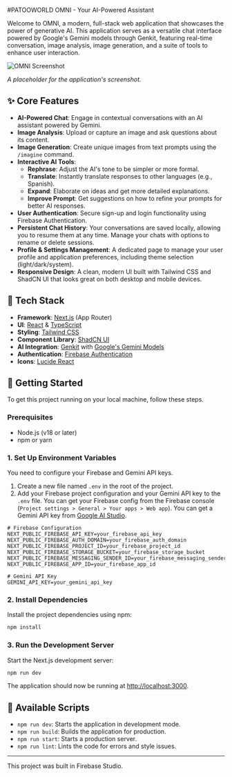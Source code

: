 #PATOOWORLD OMNI - Your AI-Powered Assistant

Welcome to OMNI, a modern, full-stack web application that showcases the power of generative AI. This application serves as a versatile chat interface powered by Google's Gemini models through Genkit, featuring real-time conversation, image analysis, image generation, and a suite of tools to enhance user interaction.

<img src="https://placehold.co/800x450.png" alt="OMNI Screenshot" data-ai-hint="app screenshot">

*A placeholder for the application's screenshot.*

## ✨ Core Features

- **AI-Powered Chat**: Engage in contextual conversations with an AI assistant powered by Gemini.
- **Image Analysis**: Upload or capture an image and ask questions about its content.
- **Image Generation**: Create unique images from text prompts using the `/imagine` command.
- **Interactive AI Tools**:
    - **Rephrase**: Adjust the AI's tone to be simpler or more formal.
    - **Translate**: Instantly translate responses to other languages (e.g., Spanish).
    - **Expand**: Elaborate on ideas and get more detailed explanations.
    - **Improve Prompt**: Get suggestions on how to refine your prompts for better AI responses.
- **User Authentication**: Secure sign-up and login functionality using Firebase Authentication.
- **Persistent Chat History**: Your conversations are saved locally, allowing you to resume them at any time. Manage your chats with options to rename or delete sessions.
- **Profile & Settings Management**: A dedicated page to manage your user profile and application preferences, including theme selection (light/dark/system).
- **Responsive Design**: A clean, modern UI built with Tailwind CSS and ShadCN UI that looks great on both desktop and mobile devices.

## 🚀 Tech Stack

- **Framework**: [Next.js](https://nextjs.org/) (App Router)
- **UI**: [React](https://react.dev/) & [TypeScript](https://www.typescriptlang.org/)
- **Styling**: [Tailwind CSS](https://tailwindcss.com/)
- **Component Library**: [ShadCN UI](https://ui.shadcn.com/)
- **AI Integration**: [Genkit](https://firebase.google.com/docs/genkit) with [Google's Gemini Models](https://ai.google.dev/)
- **Authentication**: [Firebase Authentication](https://firebase.google.com/docs/auth)
- **Icons**: [Lucide React](https://lucide.dev/)

## 🏁 Getting Started

To get this project running on your local machine, follow these steps.

### Prerequisites

- Node.js (v18 or later)
- npm or yarn

### 1. Set Up Environment Variables

You need to configure your Firebase and Gemini API keys.

1.  Create a new file named `.env` in the root of the project.
2.  Add your Firebase project configuration and your Gemini API key to the `.env` file. You can get your Firebase config from the Firebase console (`Project settings > General > Your apps > Web app`). You can get a Gemini API key from [Google AI Studio](https://aistudio.google.com/app/apikey).

```.env
# Firebase Configuration
NEXT_PUBLIC_FIREBASE_API_KEY=your_firebase_api_key
NEXT_PUBLIC_FIREBASE_AUTH_DOMAIN=your_firebase_auth_domain
NEXT_PUBLIC_FIREBASE_PROJECT_ID=your_firebase_project_id
NEXT_PUBLIC_FIREBASE_STORAGE_BUCKET=your_firebase_storage_bucket
NEXT_PUBLIC_FIREBASE_MESSAGING_SENDER_ID=your_firebase_messaging_sender_id
NEXT_PUBLIC_FIREBASE_APP_ID=your_firebase_app_id

# Gemini API Key
GEMINI_API_KEY=your_gemini_api_key
```

### 2. Install Dependencies

Install the project dependencies using npm:

```bash
npm install
```

### 3. Run the Development Server

Start the Next.js development server:

```bash
npm run dev
```

The application should now be running at [http://localhost:3000](http://localhost:3000).

## 🔧 Available Scripts

- `npm run dev`: Starts the application in development mode.
- `npm run build`: Builds the application for production.
- `npm run start`: Starts a production server.
- `npm run lint`: Lints the code for errors and style issues.

---

This project was built in Firebase Studio.

